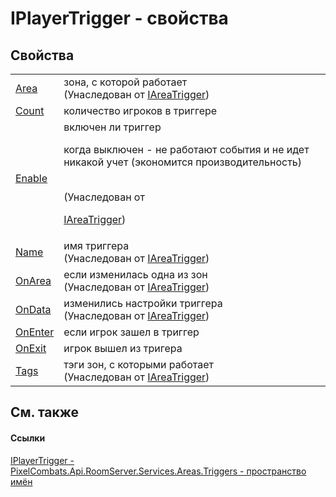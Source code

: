 # IPlayerTrigger - свойства




## Свойства
<table>
<tr>
<td><a href="010d756d-267f-3111-d3ef-a261bb689c9f">Area</a></td>
<td>зона, с которой работает<br />(Унаследован от <a href="b0ea3d3a-a4ab-fda0-8ac2-b469dd6b3d8f">IAreaTrigger</a>)</td></tr>
<tr>
<td><a href="bac56325-5202-5ff8-c98a-60bb47b08345">Count</a></td>
<td>количество игроков в триггере</td></tr>
<tr>
<td><a href="44dd4949-957a-13df-6f3c-6af4cd86db95">Enable</a></td>
<td>включен ли триггер <p>когда выключен - не работают события и не идет никакой учет (экономится производительность)</p><br />(Унаследован от <a href="b0ea3d3a-a4ab-fda0-8ac2-b469dd6b3d8f">

IAreaTrigger</a>)</td></tr>
<tr>
<td><a href="7b7fddcb-fd83-e854-1053-086171943009">Name</a></td>
<td>имя триггера<br />(Унаследован от <a href="b0ea3d3a-a4ab-fda0-8ac2-b469dd6b3d8f">IAreaTrigger</a>)</td></tr>
<tr>
<td><a href="7356f6c9-a84b-7c2b-470e-c6d3ca02a46c">OnArea</a></td>
<td>если изменилась одна из зон<br />(Унаследован от <a href="b0ea3d3a-a4ab-fda0-8ac2-b469dd6b3d8f">IAreaTrigger</a>)</td></tr>
<tr>
<td><a href="8d8e3957-2efa-093e-6778-d898813731e4">OnData</a></td>
<td>изменились настройки триггера<br />(Унаследован от <a href="b0ea3d3a-a4ab-fda0-8ac2-b469dd6b3d8f">IAreaTrigger</a>)</td></tr>
<tr>
<td><a href="7e3a0ded-fbe2-7778-4ce9-2f94f0532e8d">OnEnter</a></td>
<td>если игрок зашел в триггер</td></tr>
<tr>
<td><a href="bab29a78-c36d-3759-2022-6bc3f0ba4180">OnExit</a></td>
<td>игрок вышел из тригера</td></tr>
<tr>
<td><a href="15c079ae-f198-4f72-d273-adb7881d3ddb">Tags</a></td>
<td>тэги зон, с которыми работает<br />(Унаследован от <a href="b0ea3d3a-a4ab-fda0-8ac2-b469dd6b3d8f">IAreaTrigger</a>)</td></tr>
</table>

## См. также


#### Ссылки
<a href="a9a12e5a-d04d-685b-40a8-0fe3c2a89202">IPlayerTrigger - </a>  
<a href="4f427198-2b1e-a053-5a6c-40f068fcb995">PixelCombats.Api.RoomServer.Services.Areas.Triggers - пространство имён</a>  
